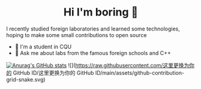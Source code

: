 <h1 align="center">Hi I'm boring 👋</h1>

I recently studied foreign laboratories and learned some technologies, hoping to make some small contributions to open source

- 🔭 I'm a student in CQU
- 💬 Ask me about labs from the famous foreign schools and C++


[![Anurag's GitHub stats](https://github-readme-stats.vercel.app/api?username=1797818494&count_private=true&show_icons=true&theme=react)](https://github.com/anuraghazra/github-readme-stats)
![](https://raw.githubusercontent.com/这里更换为你的 GitHub ID/这里更换为你的 GitHub ID/main/assets/github-contribution-grid-snake.svg)
